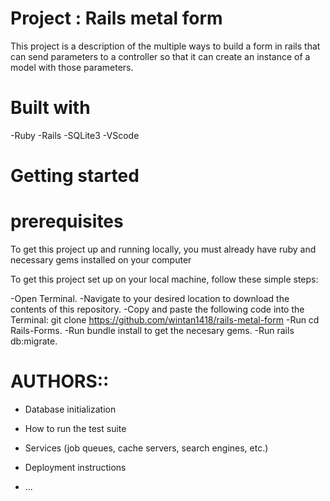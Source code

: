 # Project : Rails metal form

This project is a description of the multiple ways to build a form in rails that can send parameters to a controller so that it can create an instance of a model with those parameters.

# Built with
-Ruby
-Rails
-SQLite3
-VScode

# Getting started
# prerequisites

To get this project up and running locally, you must already have ruby and necessary gems installed on your computer

To get this project set up on your local machine, follow these simple steps:

-Open Terminal.
-Navigate to your desired location to download the contents of this repository.
-Copy and paste the following code into the Terminal: git clone https://github.com/wintan1418/rails-metal-form
-Run cd Rails-Forms.
-Run bundle install to get the necesary gems.
-Run rails db:migrate.

# AUTHORS::



* Database initialization

* How to run the test suite

* Services (job queues, cache servers, search engines, etc.)

* Deployment instructions

* ...
